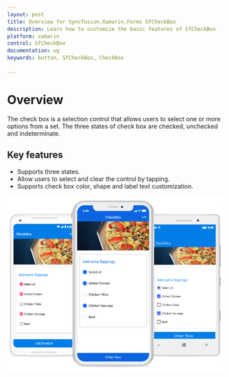```yaml
---
layout: post
title: Overview for Syncfusion.Xamarin.Forms SfCheckBox
description: Learn how to customize the basic features of SfCheckBox
platform: xamarin
control: SfCheckBox
documentation: ug 
keywords: button, SfCheckBox, CheckBox

---
```


# Overview
The check box is a selection control that allows users to select one or more options from a set. The three states of check box are checked, unchecked and indeterminate.

##  Key features

* Supports three states.
* Allow users to select and clear the control by tapping. 
* Supports check box color, shape and label text customization.

![Checkbox Image](Images/CheckBox_Overview.png)